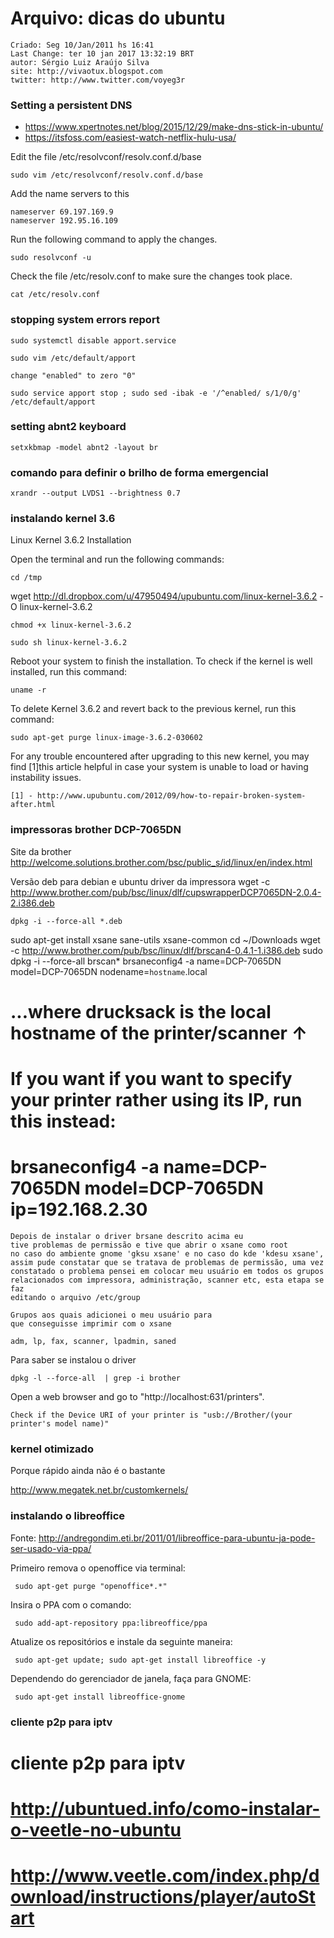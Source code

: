 # Arquivo: dicas do ubuntu

```
Criado: Seg 10/Jan/2011 hs 16:41
Last Change: ter 10 jan 2017 13:32:19 BRT
autor: Sérgio Luiz Araújo Silva
site: http://vivaotux.blogspot.com
twitter: http://www.twitter.com/voyeg3r
```

### Setting a persistent DNS
+ https://www.xpertnotes.net/blog/2015/12/29/make-dns-stick-in-ubuntu/
+ https://itsfoss.com/easiest-watch-netflix-hulu-usa/


Edit the file /etc/resolvconf/resolv.conf.d/base

    sudo vim /etc/resolvconf/resolv.conf.d/base

Add the name servers to this

    nameserver 69.197.169.9
    nameserver 192.95.16.109

Run the following command to apply the changes.

    sudo resolvconf -u

Check the file /etc/resolv.conf to make sure the changes took place.

    cat /etc/resolv.conf

### stopping system errors report

    sudo systemctl disable apport.service

    sudo vim /etc/default/apport

    change "enabled" to zero "0"

    sudo service apport stop ; sudo sed -ibak -e '/^enabled/ s/1/0/g' /etc/default/apport

### setting abnt2 keyboard

    setxkbmap -model abnt2 -layout br

### comando para definir o brilho de forma emergencial

	xrandr --output LVDS1 --brightness 0.7

### instalando kernel 3.6

Linux Kernel 3.6.2 Installation

Open the terminal and run the following commands:

	cd /tmp

wget http://dl.dropbox.com/u/47950494/upubuntu.com/linux-kernel-3.6.2 -O linux-kernel-3.6.2

	chmod +x linux-kernel-3.6.2

	sudo sh linux-kernel-3.6.2

Reboot your system to finish the installation. To check if the kernel
is well installed, run this command:

	uname -r

To delete Kernel 3.6.2 and revert back to the previous kernel, run this command:


	sudo apt-get purge linux-image-3.6.2-030602


For any trouble encountered after upgrading to this new kernel, you
may find [1]this article helpful in case your system is unable to load
or having instability issues.

	[1] - http://www.upubuntu.com/2012/09/how-to-repair-broken-system-after.html

### impressoras brother DCP-7065DN
Site da brother http://welcome.solutions.brother.com/bsc/public_s/id/linux/en/index.html

Versão deb para debian e ubuntu
driver da impressora
	wget -c http://www.brother.com/pub/bsc/linux/dlf/cupswrapperDCP7065DN-2.0.4-2.i386.deb

    dpkg -i --force-all *.deb

sudo apt-get install xsane sane-utils xsane-common
cd ~/Downloads
wget -c http://www.brother.com/pub/bsc/linux/dlf/brscan4-0.4.1-1.i386.deb
sudo dpkg -i --force-all brscan*
brsaneconfig4 -a name=DCP-7065DN model=DCP-7065DN nodename=`hostname`.local
# ...where drucksack is the local hostname of the printer/scanner ↑
# If you want if you want to specify your printer rather using its IP, run this instead:
# brsaneconfig4 -a name=DCP-7065DN model=DCP-7065DN ip=192.168.2.30

	Depois de instalar o driver brsane descrito acima eu
	tive problemas de permissão e tive que abrir o xsane como root
    no caso do ambiente gnome 'gksu xsane' e no caso do kde 'kdesu xsane',
    assim pude constatar que se tratava de problemas de permissão, uma vez
    constatado o problema pensei em colocar meu usuário em todos os grupos
    relacionados com impressora, administração, scanner etc, esta etapa se faz
    editando o arquivo /etc/group

	Grupos aos quais adicionei o meu usuário para
	que conseguisse imprimir com o xsane

	adm, lp, fax, scanner, lpadmin, saned


 Para saber se instalou o driver

	dpkg -l --force-all  | grep -i brother


Open a web browser and go to "http://localhost:631/printers".

    Check if the Device URI of your printer is "usb://Brother/(your printer's model name)"

### kernel otimizado

Porque rápido ainda não é o bastante

http://www.megatek.net.br/customkernels/

### instalando o libreoffice

Fonte: http://andregondim.eti.br/2011/01/libreoffice-para-ubuntu-ja-pode-ser-usado-via-ppa/

Primeiro remova o openoffice via terminal:

     sudo apt-get purge "openoffice*.*"

Insira o PPA com o comando:

     sudo add-apt-repository ppa:libreoffice/ppa

Atualize os repositórios e instale da seguinte maneira:

     sudo apt-get update; sudo apt-get install libreoffice -y

Dependendo do gerenciador de janela, faça para GNOME:

     sudo apt-get install libreoffice-gnome

### cliente p2p para iptv

# cliente p2p para iptv
# http://ubuntued.info/como-instalar-o-veetle-no-ubuntu
# http://www.veetle.com/index.php/download/instructions/player/autoStart
